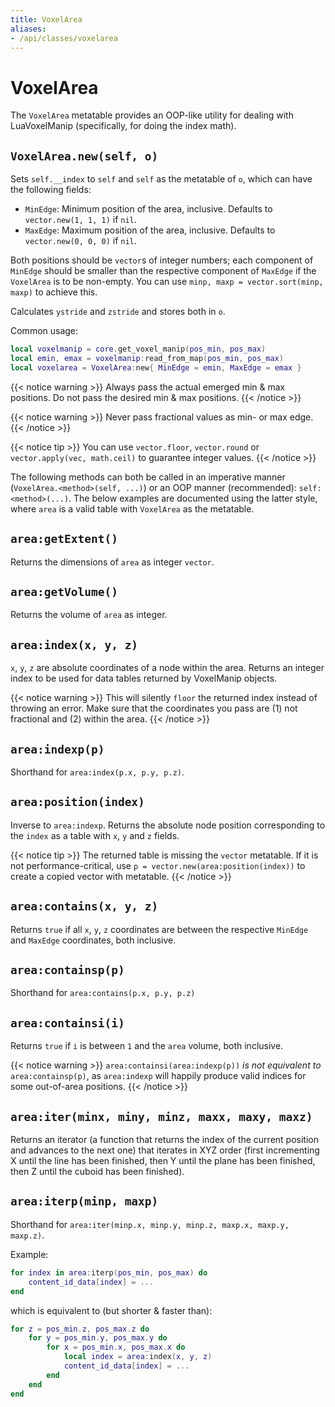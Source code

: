 ```yaml
---
title: VoxelArea
aliases:
- /api/classes/voxelarea
---
```


# VoxelArea
The `VoxelArea` metatable provides an OOP-like utility for dealing with LuaVoxelManip (specifically, for doing the index math).

## `VoxelArea.new(self, o)`

Sets `self.__index` to `self` and `self` as the metatable of `o`, which can have the following fields:

* `MinEdge`: Minimum position of the area, inclusive. Defaults to `vector.new(1, 1, 1)` if `nil`.
* `MaxEdge`: Maximum position of the area, inclusive. Defaults to `vector.new(0, 0, 0)` if `nil`.

Both positions should be `vector`s of integer numbers; each component of `MinEdge` should be smaller than the respective component of `MaxEdge` if the `VoxelArea` is to be non-empty. You can use `minp, maxp = vector.sort(minp, maxp)` to achieve this.

Calculates `ystride` and `zstride` and stores both in `o`.

Common usage:
```lua
local voxelmanip = core.get_voxel_manip(pos_min, pos_max)
local emin, emax = voxelmanip:read_from_map(pos_min, pos_max)
local voxelarea = VoxelArea:new{ MinEdge = emin, MaxEdge = emax }
```

{{< notice warning >}}
Always pass the actual emerged min & max positions. Do not pass the desired min & max positions.
{{< /notice >}}

{{< notice warning >}}
Never pass fractional values as min- or max edge.
{{< /notice >}}

{{< notice tip >}}
You can use `vector.floor`, `vector.round` or `vector.apply(vec, math.ceil)` to guarantee integer values.
{{< /notice >}}

The following methods can both be called in an imperative manner (`VoxelArea.<method>(self, ...)`) or an OOP manner (recommended): `self:<method>(...)`. The below examples are documented using the latter style, where `area` is a valid table with `VoxelArea` as the metatable.

## `area:getExtent()`

Returns the dimensions of `area` as integer `vector`.

## `area:getVolume()`

Returns the volume of `area` as integer.

## `area:index(x, y, z)`

`x`, `y`, `z` are absolute coordinates of a node within the area. Returns an integer index to be used for data tables returned by VoxelManip objects.

{{< notice warning >}}
This will silently `floor` the returned index instead of throwing an error. Make sure that the coordinates you pass are (1) not fractional and (2) within the area.
{{< /notice >}}

## `area:indexp(p)`

Shorthand for `area:index(p.x, p.y, p.z)`.

## `area:position(index)`

Inverse to `area:indexp`. Returns the absolute node position corresponding to the `index` as a table with `x`, `y` and `z` fields.

{{< notice tip >}}
The returned table is missing the `vector` metatable. If it is not performance-critical, use `p = vector.new(area:position(index))` to create a copied vector with metatable.
{{< /notice >}}

## `area:contains(x, y, z)`

Returns `true` if all `x`, `y`, `z` coordinates are between the respective `MinEdge` and `MaxEdge` coordinates, both inclusive.

## `area:containsp(p)`

Shorthand for `area:contains(p.x, p.y, p.z)`

## `area:containsi(i)`

Returns `true` if `i` is between `1` and the `area` volume, both inclusive.

{{< notice warning >}}
`area:containsi(area:indexp(p))` *is not equivalent to* `area:containsp(p)`, as `area:indexp` will happily produce valid indices for some out-of-area positions.
{{< /notice >}}

## `area:iter(minx, miny, minz, maxx, maxy, maxz)`

Returns an iterator (a function that returns the index of the current position and advances to the next one) that iterates in XYZ order (first incrementing X until the line has been finished, then Y until the plane has been finished, then Z until the cuboid has been finished).

## `area:iterp(minp, maxp)`

Shorthand for `area:iter(minp.x, minp.y, minp.z, maxp.x, maxp.y, maxp.z)`.

Example:

```lua
for index in area:iterp(pos_min, pos_max) do
	content_id_data[index] = ...
end
```

which is equivalent to (but shorter & faster than):

```lua
for z = pos_min.z, pos_max.z do
	for y = pos_min.y, pos_max.y do
		for x = pos_min.x, pos_max.x do
			local index = area:index(x, y, z)
			content_id_data[index] = ...
		end
	end
end
```
